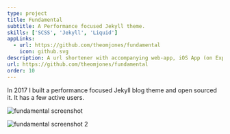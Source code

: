 ```yaml
---
type: project
title: Fundamental
subtitle: A Performance focused Jekyll theme.
skills: ['SCSS', 'Jekyll', 'Liquid']
appLinks: 
  - url: https://github.com/theomjones/fundamental
    icon: github.svg
description: A url shortener with accompanying web-app, iOS App (on Expo) and CLI.
url: https://github.com/theomjones/fundamental
order: 10
---
```


In 2017 I built a performance focused Jekyll blog theme and open sourced it. It has a few active users.

![fundamental screenshot](https://camo.githubusercontent.com/de5bbe51a634acc45d33d894653be4f5591d26a4/687474703a2f2f692e696d6775722e636f6d2f6a5446747172692e706e67)

![fundamental screenshot 2](https://camo.githubusercontent.com/f651c597cb0c3989ff8620275271c8d934f6ccd1/687474703a2f2f692e696d6775722e636f6d2f33395741394c4a2e706e67)
